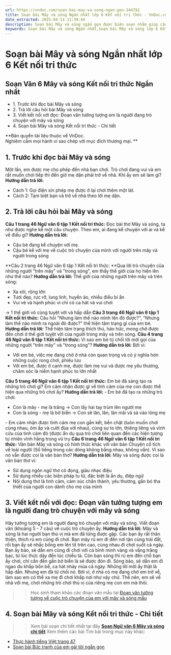 ```yaml
---
url: https://vndoc.com/soan-bai-may-va-song-ngan-gon-244792
title: Soạn bài Mây và sóng Ngắn nhất lớp 6 Kết nối tri thức - VnDoc.com
date_extracted: 2025-04-14 11:39:44
description: Soạn bài Mây và sóng ngắn gọn được biên soạn nhằm giúp các em HS đạt kết quả tốt trong quá trình làm bài tập và học tập môn Ngữ văn lớp 6.
keywords: Soạn bài Mây và sóng Ngắn nhất,Soạn bài Mây và sóng lớp 6 Kết nối tri thức Ngắn nhất,Soạn văn 6 Mây và sóng Ngắn nhất,Soạn bài Mây và sóng ngắn gọn,Soạn Mây và sóng ngắn gọn,Soạn văn 6 Tuần 2 Mây và sóng,Soạn văn 6 Mây và sóng,Soạn Mây và sóng,Soạn bài Mây và sóng,Mây và sóng,Mây và sóng lớp 6,ngữ văn 6
---
```


# Soạn bài Mây và sóng Ngắn nhất lớp 6 Kết nối tri thức
## **Soạn Văn 6 Mây và sóng Kết nối tri thức Ngắn nhất**
  * 1\. Trước khi đọc bài Mây và sóng
  * 2\. Trả lời câu hỏi bài Mây và sóng
  * 3\. Viết kết nối với đọc: Đoạn văn tưởng tượng em là người đang trò chuyện với mây và sóng
  * 4\. Soạn bài Mây và sóng Kết nối tri thức - Chi tiết 

**Bản quyền tài liệu thuộc về VnDoc.  
Nghiêm cấm mọi hành vi sao chép với mục đích thương mại. **
## **1\. Trước khi đọc bài Mây và sóng**
Một lần, em được mẹ cho phép đến nhà bạn chơi. Trò chơi đang vui và em rất muốn chơi tiếp thì đến giờ mẹ dặn phải trở về nhà. Khi ấy em sẽ làm gì?
**Hướng dẫn trả lời:**
  * Cách 1: Gọi điện xin phép mẹ được ở lại chơi thêm một lát.
  * Cách 2: Tạm biệt bạn và trở về nhà theo lời mẹ dặn.

## **2\. Trả lời câu hỏi bài Mây và sóng**
**Câu 1 trang 46 Ngữ văn 6 tập 1 Kết nối tri thức:** Đọc bài thơ Mây và sóng, ta như được nghe kể một câu chuyện. Theo em, ai đang kể chuyện với ai và kể về điều gì?
**Hướng dẫn trả lời:**
  * Cậu bé đang kể chuyện với mẹ.
  * Cậu bé kể với mẹ về cuộc trò chuyện của mình với người trên mây và người trong sóng

**Câu 2 trang 46 Ngữ văn 6 tập 1 Kết nối tri thức: **Qua lời trò chuyện của những người "trên mây" và "trong sóng", em thấy thế giới của họ hiện lên như thế nào?
**Hướng dẫn trả lời:**
Thế giới của những người trên mây và trên sóng:
  * Xa xôi, rộng lớn
  * Tươi đẹp, rực rỡ, lung linh, huyền ảo, nhiều điều bí ẩn
  * Vui vẻ và hạnh phúc vì chỉ có ca hát và vui chơi

→ 1 thế giới vô cùng tuyệt vời và hấp dẫn
**Câu 3 trang 46 Ngữ văn 6 tập 1 Kết nối tri thức:** Câu hỏi "Nhưng làm thế nào mình lên đó được?", "Nhưng làm thế nào mình ra ngoài đó được?" thể hiện tâm trạng gì của em bé.
**Hướng dẫn trả lời:**
Thể hiện tâm trạng thích thú, háo hức, mong chờ được đến chơi ở thế giới tuyệt vời của người trong mây và trên sóng.
**Câu 4 trang 46 Ngữ văn 6 tập 1 Kết nối tri thức:** Vì sao em bé từ chối lời mời gọi của những người "trên mây" và "trong sóng"?
**Hướng dẫn trả lời:**
Bởi vì:
  * Với em bé, việc mẹ đang chờ ở nhà còn quan trọng và có ý nghĩa hơn những cuộc rong chơi, phiêu lưu
  * Với em bé, được ở cạnh mẹ, được làm mẹ vui và được mẹ yêu thương, chăm sóc là niềm hạnh phúc to lớn nhất

**Câu 5 trang 46 Ngữ văn 6 tập 1 Kết nối tri thức:** Em bé đã sáng tạo ra những trò chơi gì? Em cảm nhận được gì về tình cảm của mẹ con được thể hiện qua những trò chơi ấy?
**Hướng dẫn trả lời:**
\- Em bé đã tạo ra những trò chơi:
  * Con là mây - mẹ là trăng → Con lấy hai tay trùm lên người mẹ
  * Con là sóng - mẹ là bờ biển → Con sẽ lăn, lăn, lăn mãi và sà vào lòng mẹ

\- Em cảm nhận được tình cảm mẹ con gắn kết, bền chặt \(luôn muốn chơi cùng nhau, ôm ấp và cười đùa với nhau\), cùng sự to lớn, thiêng liêng và vĩnh cửu của tình cảm đó \(được ẩn dụ qua trò chơi liên quan đến các hiện tượng tự nhiên vĩnh hằng trong vũ trụ
**Câu 6 trang 46 Ngữ văn 6 tập 1 Kết nối tri thức:** Văn bản Mây và sóng có hình thức khác với văn bản Chuyện cổ tích về loài người \(Số tiếng trong các dòng không bằng nhau, không vần\). Vì sao nó vẫn được coi là văn bản thơ?
**Hướng dẫn trả lời:**
Mây và sóng được coi là văn bản thơ vì:
  * Sử dụng ngôn ngữ thơ cô đọng, giàu nhạc điệu
  * Sử dụng nhiều các biện pháp tu từ, đặc biệt là ẩn dụ, điệp ngữ
  * Nội dung thơ là tình cảm, cảm xúc chân thành, yêu thương, gắn bó tha thiết của người con dành cho mẹ của mình

## **3\. Viết kết nối với đọc: Đoạn văn tưởng tượng em là người đang trò chuyện với mây và sóng**
Hãy tưởng tượng em là người đang trò chuyện với mây và sóng. Viết đoạn văn \(khoảng 5 - 7 câu\) về cuộc trò chuyện ấy.
**Hướng dẫn trả lời:**
Mây và sóng là hai người bạn thú vị mà em đã từng được gặp. Các bạn ấy rất thân thiện, thích rủ em cùng đi chơi. Bạn mây rủ em đi đến nơi tận cùng trái đất, rồi bạn ấy sẽ nhấc bổng em lên tít trên cao, cùng nhau đi chơi suốt cả ngày. Bạn ấy bảo, sẽ dẫn em cùng đi chơi với cả bình minh vàng và vầng trăng bạc, từ lúc thức dậy đến lúc chiều tà. Còn bạn sóng thì rủ em đến chỗ bạn ấy chơi, chỉ cần đến gần bờ biển là sẽ được đón đi. Sóng bảo, sẽ dẫn em đi ngao du khắp bốn bể, ca hát nhảy múa cả ngày. Những lời mời ấy thật là hấp dẫn. Nhưng em đã từ chối nó. Bởi vì, ở nhà có mẹ đang chờ em trở về, làm sao em có thể xa mẹ đi chơi khắp nơi như vậy chứ. Thế nên, em sẽ về nhà với mẹ, chơi những trò chơi thú vị của riêng mẹ con em mà thôi.
>> Học sinh tham khảo các đoạn văn mẫu tại [Đoạn văn tưởng tượng về cuộc trò chuyện của em với mây và sóng mẫu](<https://vndoc.com/viet-doan-van-tuong-tuong-em-la-nguoi-dang-tro-chuyen-voi-may-va-song-244293>)
## **4\. Soạn bài Mây và sóng Kết nối tri thức - Chi tiết**
>> Xem bài soạn chi tiết nhất tại đây **[Soạn Ngữ văn 6 Mây và sóng chi tiết](<https://vndoc.com/soan-may-va-song-233576>)**
Xem thêm các bài Tìm bài trong mục này khác:
  * [Thực hành tiếng Việt trang 47](</soan-van-6-trang-47-tap-1-ket-noi-tri-thuc-ngan-nhat-329135>)
  * [Soạn bài Bức tranh của em gái tôi ngắn gọn](</soan-van-6-buc-tranh-cua-em-gai-toi-140421>)

